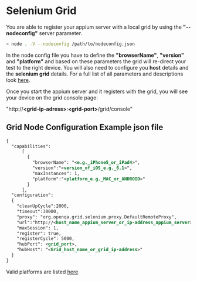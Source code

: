 Selenium Grid
======================

You are able to register your appium server with a local grid by using the <b>"--nodeconfig"</b> server parameter.

```bash
> node . -V --nodeconfig /path/to/nodeconfig.json
```

In the node config file you have to define the <b>"browserName"</b>, <b>"version"</b> and <b>"platform"</b> and based on these parameters the grid will re-direct your test to the right device. You will also need to configure you <b>host</b> details and the <b>selenium grid</b> details. For a full list of all parameters and descriptions look <a href="http://code.google.com/p/selenium/source/browse/java/server/src/org/openqa/grid/common/defaults/GridParameters.properties">here</a>.

Once you start the appium server and it registers with the grid, you will see your device on the grid console page:

"http://<b>\<grid-ip-adress\></b>:<b>\<grid-port\></b>/grid/console"

## Grid Node Configuration Example json file

```xml
{
  "capabilities":
      [
        {
          "browserName": "<e.g._iPhone5_or_iPad4>",
          "version":"<version_of_iOS_e.g._6.1>",
          "maxInstances": 1,
          "platform":"<platform_e.g._MAC_or_ANDROID>"
        }
      ],
  "configuration":
  {
    "cleanUpCycle":2000,
    "timeout":30000,
    "proxy": "org.openqa.grid.selenium.proxy.DefaultRemoteProxy",
    "url":"http://<host_name_appium_server_or_ip-address_appium_server>:<appium_port>/wd/hub",
    "maxSession": 1,
    "register": true,
    "registerCycle": 5000,
    "hubPort": <grid_port>,
    "hubHost": "<Grid_host_name_or_grid_ip-address>"
  }
}
```

Valid platforms are listed <a href="http://selenium.googlecode.com/git/docs/api/java/org/openqa/selenium/Platform.html">here</a>
